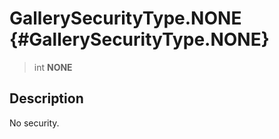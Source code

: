 GallerySecurityType.NONE {#GallerySecurityType.NONE}
========================

> int **NONE**

Description
-----------

No security.
